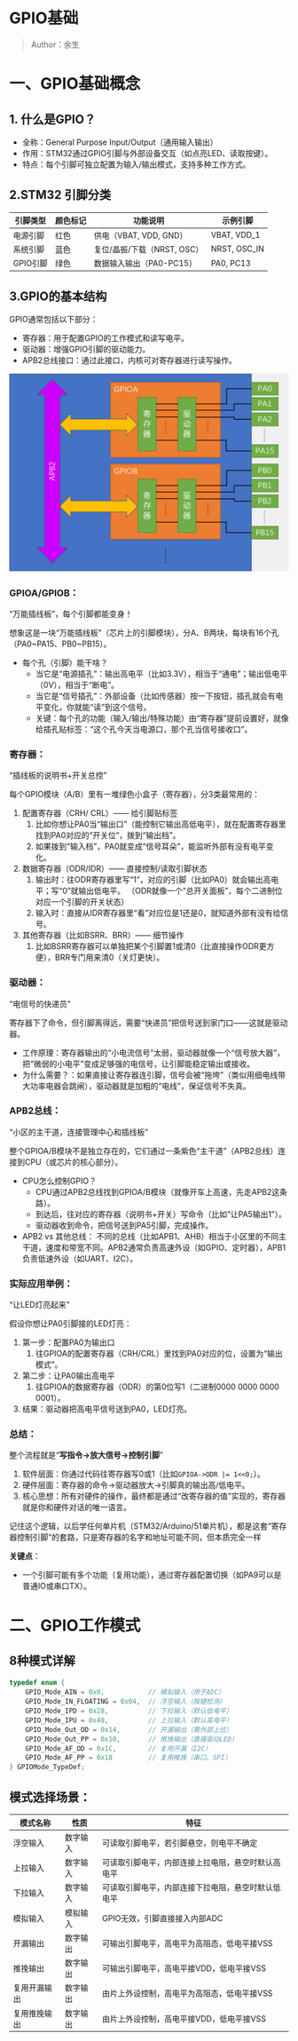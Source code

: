 # GPIO基础

> Author：余生

# 一、GPIO基础概念

## 1. 什么是GPIO？

- 全称：General Purpose Input/Output（通用输入输出）  
- 作用：STM32通过GPIO引脚与外部设备交互（如点亮LED、读取按键）。  
- 特点：每个引脚可独立配置为输入/输出模式，支持多种工作方式。

## 2.STM32 引脚分类

| 引脚类型 | 颜色标记 | 功能说明                    | 示例引脚     |
| -------- | -------- | --------------------------- | ------------ |
| 电源引脚 | 红色     | 供电（VBAT, VDD, GND）      | VBAT, VDD_1  |
| 系统引脚 | 蓝色     | 复位/晶振/下载（NRST, OSC） | NRST, OSC_IN |
| GPIO引脚 | 绿色     | 数据输入输出（PA0-PC15）    | PA0, PC13    |

## 3.GPIO的基本结构

GPIO通常包括以下部分：

- 寄存器：用于配置GPIO的工作模式和读写电平。
- 驱动器：增强GPIO引脚的驱动能力。
- APB2总线接口：通过此接口，内核可对寄存器进行读写操作。

![](../../../static/10.3.2.3.2.1.1.jpg)

### GPIOA/GPIOB：

“万能插线板”，每个引脚都能变身！

想象这是一块“万能插线板”（芯片上的引脚模块），分A、B两块，每块有16个孔（PA0~PA15、PB0~PB15）。

- 每个孔（引脚）能干啥？ 
  - 当它是“电源插孔”：输出高电平（比如3.3V），相当于“通电”；输出低电平（0V），相当于“断电”。
  - 当它是“信号插孔”：外部设备（比如传感器）按一下按钮，插孔就会有电平变化，你就能“读”到这个信号。
  - 关键：每个孔的功能（输入/输出/特殊功能）由“寄存器”提前设置好，就像给插孔贴标签：“这个孔今天当电源口，那个孔当信号接收口”。

### 寄存器：

“插线板的说明书+开关总控”

每个GPIO模块（A/B）里有一堆绿色小盒子（寄存器），分3类最常用的：

1. 配置寄存器（CRH/ CRL）—— 给引脚贴标签
   1. 比如你想让PA0当“输出口”（能控制它输出高低电平），就在配置寄存器里找到PA0对应的“开关位”，拨到“输出档”。
   2. 如果拨到“输入档”，PA0就变成“信号耳朵”，能监听外部有没有电平变化。
2. 数据寄存器（ODR/IDR）—— 直接控制/读取引脚状态
   1. 输出时：往ODR寄存器里写“1”，对应的引脚（比如PA0）就会输出高电平；写“0”就输出低电平。 （ODR就像一个“总开关面板”，每个二进制位对应一个引脚的开关状态）
   2. 输入时：直接从IDR寄存器里“看”对应位是1还是0，就知道外部有没有给信号。
3. 其他寄存器（比如BSRR、BRR）—— 细节操作
   1. 比如BSRR寄存器可以单独把某个引脚置1或清0（比直接操作ODR更方便），BRR专门用来清0（关灯更快）。

### 驱动器：

“电信号的快递员”

寄存器下了命令，但引脚离得远，需要“快递员”把信号送到家门口——这就是驱动器。

- 工作原理：寄存器输出的“小电流信号”太弱，驱动器就像一个“信号放大器”，把“微弱的小电平”变成足够强的电信号，让引脚能稳定输出或接收。
- 为什么需要？：如果直接让寄存器连引脚，信号会被“拖垮”（类似用细电线带大功率电器会跳闸），驱动器就是加粗的“电线”，保证信号不失真。

### APB2总线：

“小区的主干道，连接管理中心和插线板”

整个GPIOA/B模块不是独立存在的，它们通过一条紫色“主干道”（APB2总线）连接到CPU（或芯片的核心部分）。

- CPU怎么控制GPIO？ 
  - CPU通过APB2总线找到GPIOA/B模块（就像开车上高速，先走APB2这条路）。
  - 到达后，往对应的寄存器（说明书+开关）写命令（比如“让PA5输出1”）。
  - 驱动器收到命令，把信号送到PA5引脚，完成操作。
- APB2 vs 其他总线： 不同的总线（比如APB1、AHB）相当于小区里的不同主干道，速度和带宽不同。APB2通常负责高速外设（如GPIO、定时器），APB1负责低速外设（如UART、I2C）。

### 实际应用举例：

“让LED灯亮起来”

假设你想让PA0引脚接的LED灯亮：

1. 第一步：配置PA0为输出口 
   1. 往GPIOA的配置寄存器（CRH/CRL）里找到PA0对应的位，设置为“输出模式”。
2. 第二步：让PA0输出高电平 
   1. 往GPIOA的数据寄存器（ODR）的第0位写1（二进制0000 0000 0000 0001）。
3. 结果：驱动器把高电平信号送到PA0，LED灯亮。

### 总结：

整个流程就是“**写指令→放大信号→控制引脚**”

1. 软件层面：你通过代码往寄存器写0或1（比如`GPIOA->ODR |= 1<<0;`）。
2. 硬件层面：寄存器的命令→驱动器放大→引脚真的输出高/低电平。
3. 核心思想：所有对硬件的操作，最终都是通过“改寄存器的值”实现的，寄存器就是你和硬件对话的唯一语言。

记住这个逻辑，以后学任何单片机（STM32/Arduino/51单片机），都是这套“寄存器控制引脚”的套路，只是寄存器的名字和地址可能不同，但本质完全一样

**关键点**：  

- 一个引脚可能有多个功能（复用功能），通过寄存器配置切换（如PA9可以是普通IO或串口TX）。

# 二、GPIO工作模式

## **8种模式详解**

```C
typedef enum {
    GPIO_Mode_AIN = 0x0,           // 模拟输入（用于ADC）
    GPIO_Mode_IN_FLOATING = 0x04,  // 浮空输入（按键检测）
    GPIO_Mode_IPD = 0x28,          // 下拉输入（默认低电平）
    GPIO_Mode_IPU = 0x48,          // 上拉输入（默认高电平）
    GPIO_Mode_Out_OD = 0x14,       // 开漏输出（需外部上拉）
    GPIO_Mode_Out_PP = 0x10,       // 推挽输出（直接驱动LED）
    GPIO_Mode_AF_OD = 0x1C,        // 复用开漏（I2C）
    GPIO_Mode_AF_PP = 0x18         // 复用推挽（串口、SPI）
} GPIOMode_TypeDef;
```

## **模式选择场景**：  

| **模式名称** | **性质** | **特征**                                           |
| ------------ | -------- | -------------------------------------------------- |
| 浮空输入     | 数字输入 | 可读取引脚电平，若引脚悬空，则电平不确定           |
| 上拉输入     | 数字输入 | 可读取引脚电平，内部连接上拉电阻，悬空时默认高电平 |
| 下拉输入     | 数字输入 | 可读取引脚电平，内部连接下拉电阻，悬空时默认低电平 |
| 模拟输入     | 模拟输入 | GPIO无效，引脚直接接入内部ADC                      |
| 开漏输出     | 数字输出 | 可输出引脚电平，高电平为高阻态，低电平接VSS        |
| 推挽输出     | 数字输出 | 可输出引脚电平，高电平接VDD，低电平接VSS           |
| 复用开漏输出 | 数字输出 | 由片上外设控制，高电平为高阻态，低电平接VSS        |
| 复用推挽输出 | 数字输出 | 由片上外设控制，高电平接VDD，低电平接VSS           |